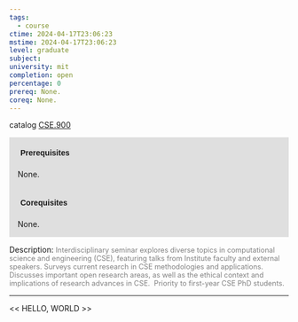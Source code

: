 ```yaml
---
tags:
  - course
ctime: 2024-04-17T23:06:23
mstime: 2024-04-17T23:06:23
level: graduate
subject: 
university: mit
completion: open
percentage: 0
prereq: None.
coreq: None.
---
```


catalog [CSE.900](http://student.mit.edu/catalog/mCSEa.html#CSE.900)

<span style="display: block; padding: 15px; background-color: rgb(100, 100, 100, 0.2);"><font id="m_prereq20_0" style="display: block; font-family: Arial, sans-serif; font-weight: bold; padding: 5px">Prerequisites</font><br><span id="prereq20_0">None.</span></span>
<span style="display: block; padding: 15px; background-color: rgb(100, 100, 100, 0.2);"><font id="m_coreq20_0" style="display: block; font-family: Arial, sans-serif; font-weight: bold; padding: 5px">Corequisites</font><br><span id="coreq20_0">None.</span></span>

<font style="">Description:</font>
<font style="color: grey; font-size: 0.8rem;">Interdisciplinary seminar explores diverse topics in computational science and engineering (CSE), featuring talks from Institute faculty and external speakers. Surveys current research in CSE methodologies and applications.  Discusses important open research areas, as well as the ethical context and implications of research advances in CSE.  Priority to first-year CSE PhD students.</font>



---

<< HELLO, WORLD >>
